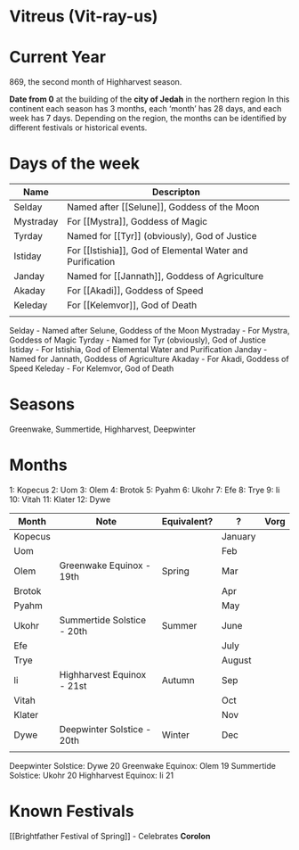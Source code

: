 # Vitreus (Vit-ray-us)
# Current Year
869, the second month of Highharvest season.

**Date from 0** at the building of the **city of Jedah** in the northern region
In this continent each season has 3 months, each ‘month’ has 28 days, and each week has 7 days.
Depending on the region, the months can be identified by different festivals or historical events.

# Days of the week
| Name      | Descripton                                            |
| --------- | ----------------------------------------------------- |
| Selday    | Named after [[Selune]], Goddess of the Moon               |
| Mystraday | For [[Mystra]], Goddess of Magic                          |
| Tyrday    | Named for [[Tyr]] (obviously), God of Justice             |
| Istiday   | For [[Istishia]], God of Elemental Water and Purification |
| Janday    | Named for [[Jannath]], Goddess of Agriculture             |
| Akaday    | For [[Akadi]], Goddess of Speed                           |
| Keleday   | For [[Kelemvor]], God of Death                            |
|           |                                                       |

Selday - Named after Selune, Goddess of the Moon
Mystraday - For Mystra, Goddess of Magic
Tyrday - Named for Tyr (obviously), God of Justice
Istiday - For Istishia, God of Elemental Water and Purification
Janday - Named for Jannath, Goddess of Agriculture
Akaday - For Akadi, Goddess of Speed
Keleday - For Kelemvor, God of Death

# Seasons
Greenwake, Summertide, Highharvest, Deepwinter

# Months
1: Kopecus
2: Uom
3: Olem
4: Brotok
5: Pyahm
6: Ukohr
7: Efe
8: Trye
9: Ii
10: Vitah
11: Klater
12: Dywe

| Month   | Note                       | Equivalent? | ?       | Vorg |
| ------- | -------------------------- | ----------- | ------- | ---- |
| Kopecus |                            |             | January |      |
| Uom     |                            |             | Feb     |      |
| Olem    | Greenwake Equinox - 19th   | Spring      | Mar     |      |
| Brotok  |                            |             | Apr     |      |
| Pyahm   |                            |             | May     |      |
| Ukohr   | Summertide Solstice - 20th | Summer      | June    |      |
| Efe     |                            |             | July    |      |
| Trye    |                            |             | August  |      |
| li      | Highharvest Equinox - 21st | Autumn      | Sep     |      |
| Vitah   |                            |             | Oct     |      |
| Klater  |                            |             | Nov     |      |
| Dywe    | Deepwinter Solstice - 20th | Winter      | Dec     |      |
|         |                            |             |         |      |


Deepwinter Solstice: Dywe 20
Greenwake Equinox: Olem 19
Summertide Solstice: Ukohr 20
Highharvest Equinox: Ii 21

# Known Festivals
[[Brightfather Festival of Spring]] - Celebrates **Corolon**